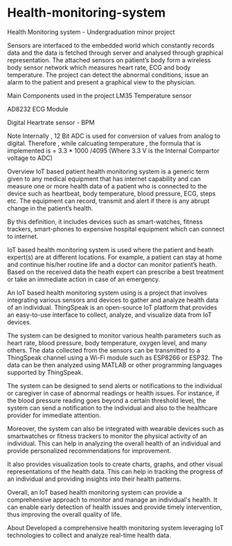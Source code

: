 # Health-monitoring-system
Health Monitoring system - Undergraduation minor project

Sensors are interfaced to the embedded world which constantly records data and the data is fetched through server and analysed through graphical representation. The attached sensors on patient’s body form a wireless body sensor network which measures heart rate, ECG and body temperature. The project can detect the abnormal conditions, issue an alarm to the patient and present a graphical view to the physician.

Main Components used in the project
LM35 Temperature sensor

AD8232 ECG Module

Digital Heartrate sensor - BPM

Note
Internally , 12 Bit ADC is used for conversion of values from analog to digital. Therefore , while calcuating temperature , the formula that is implemented is = 3.3 * 1000 /4095 (Where 3.3 V is the Internal Compartor voltage to ADC)

Overview
IoT based patient health monitoring system is a generic term given to any medical equipment that has internet capability and can measure one or more health data of a patient who is connected to the device such as heartbeat, body temperature, blood pressure, ECG, steps etc. The equipment can record, transmit and alert if there is any abrupt change in the patient’s health.

By this definition, it includes devices such as smart-watches, fitness trackers, smart-phones to expensive hospital equipment which can connect to internet.

IoT based health monitoring system is used where the patient and heath expert(s) are at different locations. For example, a patient can stay at home and continue his/her routine life and a doctor can monitor patient’s heath. Based on the received data the heath expert can prescribe a best treatment or take an immediate action in case of an emergency.

An IoT based health monitoring system using is a project that involves integrating various sensors and devices to gather and analyze health data of an individual. ThingSpeak is an open-source IoT platform that provides an easy-to-use interface to collect, analyze, and visualize data from IoT devices.

The system can be designed to monitor various health parameters such as heart rate, blood pressure, body temperature, oxygen level, and many others. The data collected from the sensors can be transmitted to a ThingSpeak channel using a Wi-Fi module such as ESP8266 or ESP32. The data can be then analyzed using MATLAB or other programming languages supported by ThingSpeak.

The system can be designed to send alerts or notifications to the individual or caregiver in case of abnormal readings or health issues. For instance, if the blood pressure reading goes beyond a certain threshold level, the system can send a notification to the individual and also to the healthcare provider for immediate attention.

Moreover, the system can also be integrated with wearable devices such as smartwatches or fitness trackers to monitor the physical activity of an individual. This can help in analyzing the overall health of an individual and provide personalized recommendations for improvement.

It also provides visualization tools to create charts, graphs, and other visual representations of the health data. This can help in tracking the progress of an individual and providing insights into their health patterns.

Overall, an IoT based health monitoring system can provide a comprehensive approach to monitor and manage an individual's health. It can enable early detection of health issues and provide timely intervention, thus improving the overall quality of life.

About
Developed a comprehensive health monitoring system leveraging IoT technologies to collect and analyze real-time health data.

